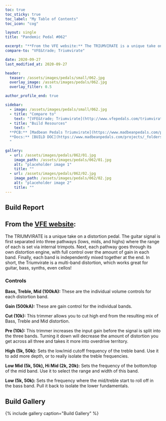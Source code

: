 ```yaml
---
toc: true
toc_sticky: true
toc_label: "My Table of Contents"
toc_icon: "cog"

layout: single
title: "Pandemic Pedal #062"

excerpt: "**From the VFE website:** The TRIUMVIRATE is a unique take on a distortion pedal. The guitar signal is first separated into three pathways (lows, mids, and highs) where the range of each is set via internal trimpots. Next, each pathway goes through its own distortion engine, with full control over the amount of gain in each band. Finally, each band is independently mixed together at the end. In short, the Triumvirate is a multi-band distortion, which works great for guitar, bass, synths, even cellos!"
compare-to: "VFE&trade; Triumvirate"

date: 2020-09-27
last_modified_at: 2020-09-27

header:
  teaser: /assets/images/pedals/small/062.jpg
  overlay_image: /assets/images/pedals/062.jpg
  overlay_filter: 0.5

author_profile_end: true

sidebar:
  - image: /assets/images/pedals/small/062.jpg
  - title: "Compare to"
    text: "[VFE&trade; Triumvirate](http://www.vfepedals.com/triumvirate.html)"
  - title: "Build Resources"
    text: "
  **PCB:** [Madbean Pedals Triumvirate](https://www.madbeanpedals.com/projects/index.html)<br>
  **Docs:** [BUILD DOC](https://www.madbeanpedals.com/projects/_folders/VFE/docs/VFE_Triumvirate.zip)
  "

gallery:
  - url: /assets/images/pedals/062/01.jpg
    image_path: /assets/images/pedals/062/01.jpg
    alt: "placeholder image 1"
    title: ""
  - url: /assets/images/pedals/062/02.jpg
    image_path: /assets/images/pedals/062/02.jpg
    alt: "placeholder image 2"
    title: ""
---
```


## Build Report ##

## From the [VFE website](http://www.vfepedals.com/triumvirate.html):

The TRIUMVIRATE is a unique take on a distortion pedal. The guitar signal is first separated into three pathways (lows, mids, and highs) where the range of each is set via internal trimpots. Next, each pathway goes through its own distortion engine, with full control over the amount of gain in each band. Finally, each band is independently mixed together at the end. In short, the Triumvirate is a multi-band distortion, which works great for guitar, bass, synths, even cellos!

### Controls

**Bass, Treble, Mid (100kA):** These are the individual volume controls for each distortion band.

**Gain (500kA):** These are gain control for the individual bands.

**Cut (10k):** This trimmer allows you to cut high end from the resulting mix of Bass, Treble and Mid distortion.

**Pre (10k):** This trimmer increases the input gain before the signal is split into the three bands. Turning it down will decrease the amount of distortion you get across all three and takes it more into overdrive territory.

**High (5k, 50k):** Sets the low/mid cutoff frequency of the treble band. Use it to add more depth, or to really isolate the treble frequencies.

**Low Mid (5k, 50k), Hi Mid (2k, 20k):** Sets the frequency of the bottom/top of the mid band. Use it to select the range and width of this band.

**Low (5k, 50k):** Sets the frequency where the mid/treble start to roll off in the bass band. Pull it back to isolate the lower fundamentals.

## Build Gallery ##

{% include gallery caption="Build Gallery" %}